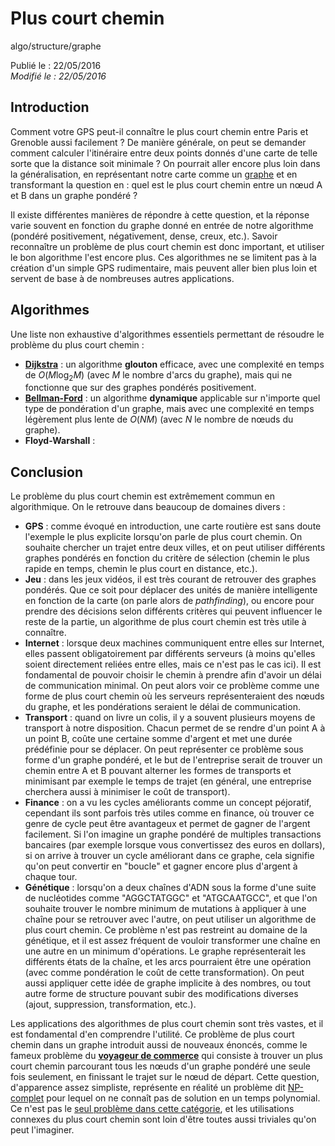 Plus court chemin
=================
algo/structure/graphe

Publié le : 22/05/2016  
*Modifié le : 22/05/2016*

## Introduction

Comment votre GPS peut-il connaître le plus court chemin entre Paris et Grenoble aussi facilement ? De manière générale, on peut se demander comment calculer l'itinéraire entre deux points donnés d'une carte de telle sorte que la distance soit minimale ? On pourrait aller encore plus loin dans la généralisation, en représentant notre carte comme un [graphe](/algo/structure/graphe.html) et en transformant la question en : quel est le plus court chemin entre un nœud A et B dans un graphe pondéré ?

Il existe différentes manières de répondre à cette question, et la réponse varie souvent en fonction du graphe donné en entrée de notre algorithme (pondéré positivement, négativement, dense, creux, etc.). Savoir reconnaître un problème de plus court chemin est donc important, et utiliser le bon algorithme l'est encore plus. Ces algorithmes ne se limitent pas à la création d'un simple GPS rudimentaire, mais peuvent aller bien plus loin et servent de base à de nombreuses autres applications.

## Algorithmes

Une liste non exhaustive d'algorithmes essentiels permettant de résoudre le problème du plus court chemin :

- [**Dijkstra**](/algo/structure/graphe/plus_court_chemin/dijkstra.html) : un algorithme **glouton** efficace, avec une complexité en temps de $O(M \log _2 M)$ (avec $M$ le nombre d'arcs du graphe), mais qui ne fonctionne que sur des graphes pondérés positivement.
- [**Bellman-Ford**](/algo/structure/graphe/plus_court_chemin/bellman_ford.html) : un algorithme **dynamique** applicable sur n'importe quel type de pondération d'un graphe, mais avec une complexité en temps légèrement plus lente de $O(NM)$ (avec $N$ le nombre de nœuds du graphe).
- **Floyd-Warshall** :

## Conclusion

Le problème du plus court chemin est extrêmement commun en algorithmique. On le retrouve dans beaucoup de domaines divers :

- **GPS** : comme évoqué en introduction, une carte routière est sans doute l'exemple le plus explicite lorsqu'on parle de plus court chemin. On souhaite chercher un trajet entre deux villes, et on peut utiliser différents graphes pondérés en fonction du critère de sélection (chemin le plus rapide en temps, chemin le plus court en distance, etc.).
- **Jeu** : dans les jeux vidéos, il est très courant de retrouver des graphes pondérés. Que ce soit pour déplacer des unités de manière intelligente en fonction de la carte (on parle alors de *pathfinding*), ou encore pour prendre des décisions selon différents critères qui peuvent influencer le reste de la partie, un algorithme de plus court chemin est très utile à connaître.
- **Internet** : lorsque deux machines communiquent entre elles sur Internet, elles passent obligatoirement par différents serveurs (à moins qu'elles soient directement reliées entre elles, mais ce n'est pas le cas ici). Il est fondamental de pouvoir choisir le chemin à prendre afin d'avoir un délai de communication minimal. On peut alors voir ce problème comme une forme de plus court chemin où les serveurs représenteraient des nœuds du graphe, et les pondérations seraient le délai de communication.
- **Transport** : quand on livre un colis, il y a souvent plusieurs moyens de transport à notre disposition. Chacun permet de se rendre d'un point A à un point B, coûte une certaine somme d'argent et met une durée prédéfinie pour se déplacer. On peut représenter ce problème sous forme d'un graphe pondéré, et le but de l'entreprise serait de trouver un chemin entre A et B pouvant alterner les formes de transports et minimisant par exemple le temps de trajet (en général, une entreprise cherchera aussi à minimiser le coût de transport).
- **Finance** : on a vu les cycles améliorants comme un concept péjoratif, cependant ils sont parfois très utiles comme en finance, où trouver ce genre de cycle peut être avantageux et permet de gagner de l'argent facilement. Si l'on imagine un graphe pondéré de multiples transactions bancaires (par exemple lorsque vous convertissez des euros en dollars), si on arrive à trouver un cycle améliorant dans ce graphe, cela signifie qu'on peut convertir en "boucle" et gagner encore plus d'argent à chaque tour.
- **Génétique** : lorsqu'on a deux chaînes d'ADN sous la forme d'une suite de nucléotides comme "AGGCTATGGC" et "ATGCAATGCC", et que l'on souhaite trouver le nombre minimum de mutations à appliquer à une chaîne pour se retrouver avec l'autre, on peut utiliser un algorithme de plus court chemin. Ce problème n'est pas restreint au domaine de la génétique, et il est assez fréquent de vouloir transformer une chaîne en une autre en un minimum d'opérations. Le graphe représenterait les différents états de la chaîne, et les arcs pourraient être une opération (avec comme pondération le coût de cette transformation). On peut aussi appliquer cette idée de graphe implicite à des nombres, ou tout autre forme de structure pouvant subir des modifications diverses (ajout, suppression, transformation, etc.).

Les applications des algorithmes de plus court chemin sont très vastes, et il est fondamental d'en comprendre l'utilité. Ce problème de plus court chemin dans un graphe introduit aussi de nouveaux énoncés, comme le fameux problème du [**voyageur de commerce**](https://en.wikipedia.org/wiki/Travelling_salesman_problem) qui consiste à trouver un plus court chemin parcourant tous les nœuds d'un graphe pondéré une seule fois seulement, en finissant le trajet sur le nœud de départ. Cette question, d'apparence assez simpliste, représente en réalité un problème dit [NP-complet](https://en.wikipedia.org/wiki/NP-completeness) pour lequel on ne connaît pas de solution en un temps polynomial. Ce n'est pas le [seul problème dans cette catégorie](https://en.wikipedia.org/wiki/List_of_NP-complete_problems), et les utilisations connexes du plus court chemin sont loin d'être toutes aussi triviales qu'on peut l'imaginer.

